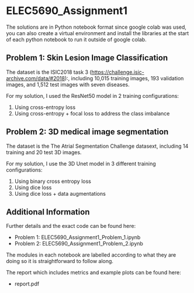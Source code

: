 # ELEC5690_Assignment1
The solutions are in Python notebook format since google colab was used, you can also create a virtual environment and install the libraries at the start of each python notebook to run it outside of google colab.

## Problem 1: Skin Lesion Image Classification
The dataset is the ISIC2018 task 3 (https://challenge.isic-archive.com/data/#2018):, including 10,015 training images, 193 validation images, and 1,512 test images with seven diseases.

For my solution, I used the ResNet50 model in 2 training configurations:

1. Using cross-entropy loss
2. Using cross-entropy + focal loss to address the class imbalance 

## Problem 2: 3D medical image segmentation
The dataset is the The Atrial Segmentation Challenge datasext, including 14 training and 20 test 3D images.

For my solution, I use the 3D Unet model in 3 different training configurations:

1. Using binary cross entropy loss
2. Using dice loss
3. Using dice loss + data augmentations

## Additional Information
Further details and the exact code can be found here: 
- Problem 1: ELEC5690_Assignment1_Problem_1.ipynb
- Problem 2: ELEC5690_Assignment1_Problem_2.ipynb

The modules in each notebook are labelled according to what they are doing so it is straightforward to follow along.

The report which includes metrics and example plots can be found here: 
- report.pdf